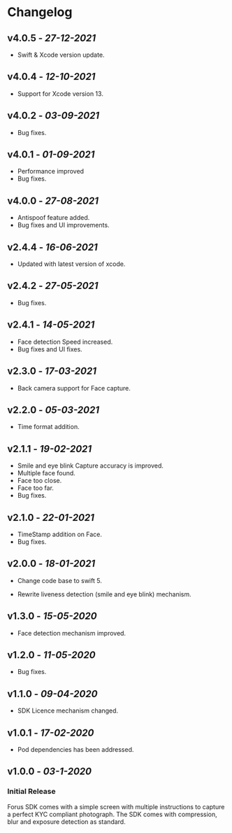 
# Changelog
## **v4.0.5** - *27-12-2021*
- Swift & Xcode version update.

## **v4.0.4** - *12-10-2021*
- Support for Xcode version 13.

## **v4.0.2** - *03-09-2021*
- Bug fixes.
 
## **v4.0.1** - *01-09-2021*
- Performance improved
- Bug fixes.

## **v4.0.0** - *27-08-2021*
 - Antispoof feature added.
 - Bug fixes and UI improvements.

## **v2.4.4** - *16-06-2021*
 - Updated with latest version of xcode.

## **v2.4.2** - *27-05-2021*
 - Bug fixes.

## **v2.4.1** - *14-05-2021*
 - Face detection Speed increased.
 - Bug fixes and UI fixes.

## **v2.3.0** - *17-03-2021*
 - Back camera support for Face capture.
 
## **v2.2.0** - *05-03-2021*
 - Time format addition.

## **v2.1.1** - *19-02-2021*

- Smile and eye blink Capture accuracy is improved.
- Multiple face found.
- Face too close.
- Face too far.
- Bug fixes.

## **v2.1.0** - *22-01-2021*

- TimeStamp addition on Face.
- Bug fixes.

## **v2.0.0** - *18-01-2021*

- Change code base to swift 5.

- Rewrite liveness detection (smile and eye blink) mechanism.

## **v1.3.0** - *15-05-2020*

- Face detection mechanism improved.

## **v1.2.0** - *11-05-2020*

- Bug fixes.

## **v1.1.0** - *09-04-2020*

- SDK Licence mechanism changed.

## **v1.0.1** - *17-02-2020*

- Pod dependencies has been addressed.

## **v1.0.0** - *03-1-2020*
### Initial Release
 
Forus SDK comes with a simple screen with multiple instructions to capture a perfect KYC compliant photograph. The SDK comes with compression, blur and exposure detection as standard.


